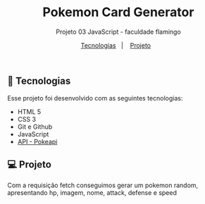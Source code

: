<h1 align="center"> Pokemon Card Generator </h1>

<p align="center">
Projeto 03 JavaScript - faculdade flamingo
</p>

<p align="center">
  <a href="#-tecnologias">Tecnologias</a>&nbsp;&nbsp;&nbsp;|&nbsp;&nbsp;&nbsp;
  <a href="#-projeto">Projeto</a>&nbsp;&nbsp;&nbsp;
</p>

<br>


## 🚀 Tecnologias

Esse projeto foi desenvolvido com as seguintes tecnologias:

- HTML 5
- CSS 3
- Git e Github
- JavaScript
- [API - Pokeapi](https://pokeapi.co)

## 💻 Projeto

Com a requisição fetch conseguimos gerar um pokemon random, apresentando hp, imagem, nome, attack, defense e speed
